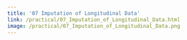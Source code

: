 ```yaml
---
title: '07 Imputation of Longitudinal Data'
link: /practical/07_Imputation_of_Longitudinal_Data.html
image: /practical/07_Imputation_of_Longitudinal_Data.png
---
```


